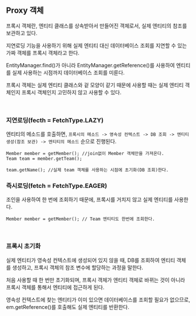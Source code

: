 ## Proxy 객체

프록시 객체란, 엔티티 클래스를 상속받아서 만들어진 객체로서, 실제 엔티티의 참조를 보관하고 있다.

지연로딩 기능을 사용하기 위해 실제 엔티티 대신 데이터베이스 조회를 지연할 수 있는 가짜 객체를 프록시 객체라고 한다.

EntityManager.find()가 아니라 EntityManager.getReference()를 사용하여 엔티티를 실제 사용하는 시점까지 데이터베이스 조회를 미룬다.

프록시 객체는 실제 엔티티 클래스와 겉 모양이 같기 때문에 사용할 때는 실제 엔티티 객체인지 프록시 객체인지 고민하지 않고 사용할 수 있다.

<br>

### 지연로딩(fecth = FetchType.LAZY)

엔티티의 메소드를 호출하면, `프록시의 메소드 -> 영속성 컨텍스트 -> DB 조회 -> 엔티티 생성(참조 보관) -> 엔티티의 메소드` 순으로 진행된다.

```
Member member = getMember(); //join없이 Member 객체만을 가져온다.
Team team = member.getTeam();

team.getName(); //실제 team 객체를 사용하는 시점에 초기화(DB 조회)한다.
```

### 즉시로딩(fetch = FetchType.EAGER)

조인을 사용하여 한 번에 조회하기 때문에, 프록시를 거치지 않고 실제 엔티티를 사용한다.

```
Member member = getMember(); // Team 엔티티도 한번에 조회한다.
```

<br>

### 프록시 초기화

실제 엔티티가 영속성 컨텍스트에 생성되어 있지 않을 때, DB를 조회하여 엔티티 객체를 생성하고, 프록시 객체의 참조 변수에 할당하는 과정을 말한다.

처음 사용할 때 한 번만 초기화되며, 프록시 객체가 엔티티 객체로 바뀌는 것이 아니라 프록시 객체를 통해서 엔티티에 접근하게 된다.

영속성 컨텍스트에 찾는 엔티티가 이미 있으면 데이터베이스를 조회할 필요가 없으므로, em.getReference()를 호출해도 실제 엔티티를 반환한다.